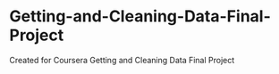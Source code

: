 # Getting-and-Cleaning-Data-Final-Project
Created for Coursera Getting and Cleaning Data Final Project
